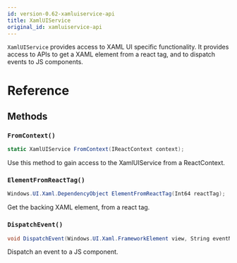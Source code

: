 ```yaml
---
id: version-0.62-xamluiservice-api
title: XamlUIService
original_id: xamluiservice-api
---
```


`XamlUIService` provides access to XAML UI specific functionality.  It provides access to APIs to get a XAML element from a react tag, and to dispatch events to JS components.

# Reference

## Methods

### `FromContext()`

```csharp
static XamlUIService FromContext(IReactContext context);
```

Use this method to gain access to the XamlUIService from a ReactContext.

### `ElementFromReactTag()`

```csharp
Windows.UI.Xaml.DependencyObject ElementFromReactTag(Int64 reactTag);
```

Get the backing XAML element, from a react tag.

### `DispatchEvent()`

```csharp
void DispatchEvent(Windows.UI.Xaml.FrameworkElement view, String eventName, JSValueArgWriter eventDataArgWriter);
```

Dispatch an event to a JS component.  


<!-- // Copyright (c) Microsoft Corporation.
// Licensed under the MIT License.
 
import "IReactContext.idl";

namespace Microsoft.ReactNative {

  [default_interface]
  [webhosthidden]
  runtimeclass XamlUIService {
    static XamlUIService FromContext(IReactContext context);

    Windows.UI.Xaml.DependencyObject ElementFromReactTag(Int64 reactTag);

    // Dispatch UI event. This method is to be moved to IReactViewContext.
    void DispatchEvent(Windows.UI.Xaml.FrameworkElement view, String eventName, JSValueArgWriter eventDataArgWriter);
  }

} // namespace Microsoft.ReactNative
-->

